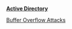 

[**Active Directory**](Active%20Directory.md)

[Buffer Overflow Attacks](Buffer%20Overflow%20Attacks.md)